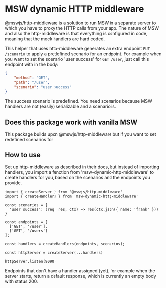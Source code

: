 # MSW dynamic HTTP middleware

@mswjs/http-middleware is a solution to run MSW in a separate server to which you have to proxy the HTTP calls from your app.
The nature of MSW and also the http-middleware is that everything is configured in code, meaning that the mock handlers are hard coded.

This helper that uses http-middleware generates an extra endpoint `PUT /scenario` to apply a predefined scenario for an endpoint.
For example when you want to set the scenario 'user success' for `GET /user`, just call this endpoint with in the body:

```json
{
    "method": "GET",
    "path": "/user",
    "scenario": "user success"
}
```

The success scenario is predefined.
You need scenarios because MSW handlers are not (easily) serializable and a scenario is.

## Does this package work with vanilla MSW

This package builds upon @mswjs/http-middleware but if you want to set redefined scenarios for 

## How to use

Set up http-middleware as described in their docs, but instead of importing handlers, you import a function from 'msw-dynamic-http-middleware' to create handlers for you, based on the scenarios and the endpoints you provide.

```
import { createServer } from '@mswjs/http-middleware'
import { createHandlers } from 'msw-dynamic-http-middleware'

const scenarios = {
  'user success': (req, res, ctx) => res(ctx.json({ name: 'frank' }))
}
  
const endpoints = [
  ['GET', '/user'],
  ['GET', '/users']
];

const handlers = createHandlers(endpoints, scenarios);

const httpServer = createServer(...handlers)

httpServer.listen(9090)
```

Endpoints that don't have a handler assigned (yet), for example when the server starts, return a default response, which is currently an empty body with status 200.
